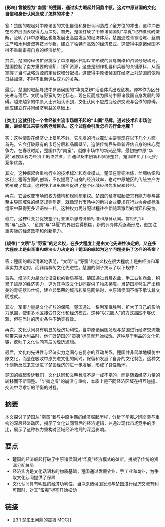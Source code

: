 #### [影响] 曾被视为“南蛮”的楚国，通过实力崛起并问鼎中原，这对中原诸国的文化自信和身份认同造成了怎样的冲击？
答：楚国的崛起对中原诸国的文化自信和身份认同造成了全方位的冲击，这种冲击在经济层面表现得尤为深刻。首先，楚国打破了中原诸侯国对"华夏"经济模式的垄断，证明了非中原地区也能发展出高度发达的经济体系。楚国通过青铜冶炼、丝绸生产和水利灌溉等技术创新，建立了独特而高效的经济模式，这使得中原诸侯国不得不重新审视自身的经济优势。

其次，楚国的经济扩张挑战了中原地区长期以来形成的贸易网络和资源分配格局。楚国控制了南方重要的铜矿、锡矿资源，这些是制作礼器和兵器的关键原料，从而掌握了当时战略资源的定价权和分配权。这使得中原诸侯国在经济上对楚国的依赖日益加深，不得不重新评估双方的关系。

最后，楚国的崛起导致中原诸侯国的"华夷之辨"话语体系出现危机。原本作为区分先进与落后、文明与野蛮的文化标志，现在反而成为限制中原诸侯国自身发展的障碍。越来越多的中原人士开始认识到，文化认同不应成为经济交流与合作的障碍，而应建立在共同经济利益的基础上。

#### [类比] 这就好比一个曾经被主流市场瞧不起的“山寨”品牌，通过技术和市场创新，最终反过来要收购老牌巨头。这个过程会引发怎样的行业地震？
答：这种情形在经济史上屡见不鲜，它引发的行业震动主要表现在以下几个方面。首先，它会打破原有的市场分层和品牌壁垒，迫使传统巨头重新评估自身的核心竞争力。在春秋时期，楚国作为"南蛮"，就像市场中的新兴品牌，最初被中原"华夏"诸侯国视为经济上的落后者，但通过技术创新和资源整合，楚国建立了自己的竞争优势。

其次，这种崛起会重构行业的技术标准和商业模式。楚国在青铜冶炼、丝绸纺织和水利工程等方面的创新，不仅提高了自身的经济效率，也对中原地区的传统生产方式形成了挑战。这种技术溢出效应促进了整个区域经济的发展和转型。

再次，它会改变市场的权力结构和规则制定权。楚国的经济崛起使其有能力参与甚至主导区域性的经济规则制定，就像现代市场中的新兴企业要求在行业协会或标准组织中获得更多话语权一样。这种权力再分配过程往往伴随着激烈的博弈和妥协。

最后，这种转变会促使整个行业重新思考价值标准和身份认同。曾经的"山寨"与"正版"、"蛮夷"与"华夏"的界限变得模糊，新的评价体系逐渐形成，更加注重实际的经济效率和创新能力。

#### [规律] “文明”与“野蛮”的定义权，在多大程度上是由文化先进性决定的，又在多大程度上是由军事和经济实力决定的？楚国的崛起为这个问题提供了怎样的答案？
答：楚国的崛起清晰地表明，"文明"与"野蛮"的定义权在很大程度上是由经济和军事实力决定的，而非纯粹的文化先进性。楚国的例子揭示了以下规律：

首先，经济实力是文化话语权的物质基础。楚国通过发展农业、手工业和商业，积累了雄厚的经济实力，这为其争取文化认同提供了物质保障。当楚国能够生产出精美的青铜器和丝绸，建立起繁荣的城市和贸易网络时，中原诸侯国不得不承认其文明成就。

其次，军事力量是文化扩张的保障。楚国通过一系列军事胜利，扩大了自己的影响力范围，使更多地区接受其文化和经济模式。这种"以力服人"的方式虽然不够优雅，但在当时的历史条件下确实有效。

再次，文化认同具有明显的经济功利性。当中原诸侯国发现与楚国进行经济交流能够带来巨大利益时，他们对楚国的"蛮夷"标签就开始松动。这种基于利益的文化包容，反映了文化认同背后的经济逻辑。

最后，文化的先进性与经济实力之间存在复杂的互动关系。楚国并非简单地模仿中原文化，而是在吸收中原先进文化的同时，保留和发展了自身的文化特色。这种文化创新反过来又促进了楚国经济的进一步发展，形成了良性循环。

楚国的崛起告诉我们，文化认同和文明标准不是一成不变的，而是随着经济力量的转移而不断调整。"华夷之辨"的崩溃与重构，本质上是不同经济区域在相互碰撞、交流中寻求新的平衡的过程。

## 摘要
本文探讨了楚国从"南蛮"到与中原争霸的经济崛起历程，分析了华夷之辨崩溃与重构的深层经济动因，揭示了文化认同背后的经济逻辑，并通过现代市场竞争的类比，展示了这种权力重构对区域经济格局的深远影响。

## 要点

- 楚国的经济崛起打破了中原诸侯国对"华夏"经济模式的垄断，挑战了传统的资源分配格局
- 经济实力是文化话语权的物质基础，楚国通过发展农业、手工业和商业，为争取文化认同提供了保障
- 文化认同具有明显的经济功利性，当中原诸侯国发现与楚国进行经济交流有利可图时，对其"蛮夷"标签开始松动

## 链接

- [[3.1 楚庄王问鼎的震撼 MOC]]
